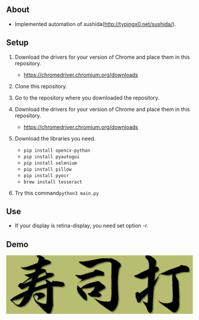 ## About
- Implemented automation of sushida(http://typingx0.net/sushida/).

## Setup
1. Download the drivers for your version of Chrome and place them in this repository.
    - https://chromedriver.chromium.org/downloads

1. Clone this repository.
1. Go to the repository where you downloaded the repository.
1. Download the drivers for your version of Chrome and place them in this repository.
    - https://chromedriver.chromium.org/downloads
1. Download the libraries you need.
    - `pip install opencv-python`
    - `pip install pyautogui`
    - `pip install selenium`
    - `pip install pillow`
    - `pip install pyocr`
    - `brew install tesseract`
1. Try this command`python3 main.py`

## Use
- If your display is retina-display, you need set option -r.

## Demo
[![](./exe/title.png)](https://www.youtube.com/watch?v=hG3O5N3M93o)